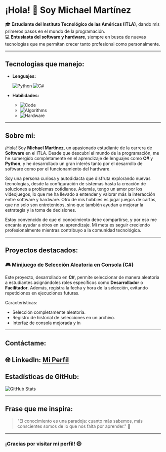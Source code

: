 # ¡Hola! 👋 Soy Michael Martínez

🎓 **Estudiante del Instituto Tecnológico de las Américas (ITLA)**, dando mis primeros pasos en el mundo de la programación.  
💻 **Entusiasta del software y hardware**, siempre en busca de nuevas tecnologías que me permitan crecer tanto profesional como personalmente.  

---

## Tecnologías que manejo:
- **Lenguajes:**

  ![Python](https://img.shields.io/badge/-Python-3776AB?logo=python&logoColor=white&style=for-the-badge)
  ![C#](https://img.shields.io/badge/-C%23-239120?logo=csharp&logoColor=white&style=for-the-badge)

- **Habilidades:**
  - ![Code](https://img.shields.io/badge/-Fundamentos_de_Programación-informational?style=flat-square)
  - ![Algorithms](https://img.shields.io/badge/-Estructuras_de_Algoritmos-critical?style=flat-square)
  - ![Hardware](https://img.shields.io/badge/-Configuración_Hardware-blue?style=flat-square)

---

## Sobre mí:
¡Hola! Soy **Michael Martínez**, un apasionado estudiante de la carrera de **Software** en el ITLA. Desde que descubrí el mundo de la programación, me he sumergido completamente en el aprendizaje de lenguajes como **C#** y **Python**, y he desarrollado un gran interés tanto por el desarrollo de software como por el funcionamiento del hardware.

Soy una persona curiosa y autodidacta que disfruta explorando nuevas tecnologías, desde la configuración de sistemas hasta la creación de soluciones a problemas cotidianos. Además, tengo un amor por los videojuegos, lo que me ha llevado a entender y valorar más la interacción entre software y hardware. Otro de mis hobbies es jugar juegos de cartas, que no solo son entretenidos, sino que también ayudan a mejorar la estrategia y la toma de decisiones.

Estoy convencido de que el conocimiento debe compartirse, y por eso me encanta ayudar a otros en su aprendizaje. Mi meta es seguir creciendo profesionalmente mientras contribuyo a la comunidad tecnológica.

---

## Proyectos destacados:
### 🎮 **Minijuego de Selección Aleatoria en Consola (C#)**
Este proyecto, desarrollado en **C#**, permite seleccionar de manera aleatoria a estudiantes asignándoles roles específicos como **Desarrollador** o **Facilitador**. Además, registra la fecha y hora de la selección, evitando repeticiones en ejecuciones futuras.

Características:
- Selección completamente aleatoria.
- Registro de historial de selecciones en un archivo.
- Interfaz de consola mejorada y in

---

## Contáctame:
🌐 **LinkedIn:** [Mi Perfil](https://www.linkedin.com/in/michael-martinez-118382329/)  
---

## Estadísticas de GitHub:
![GitHub Stats](https://github-readme-stats.vercel.app/api?username=TuUsuario&show_icons=true&theme=radical)

---

## Frase que me inspira:
> "El conocimiento es una paradoja: cuanto más sabemos, más conscientes somos de lo que nos falta por aprender." 🚀

---

### ¡Gracias por visitar mi perfil! 😄

